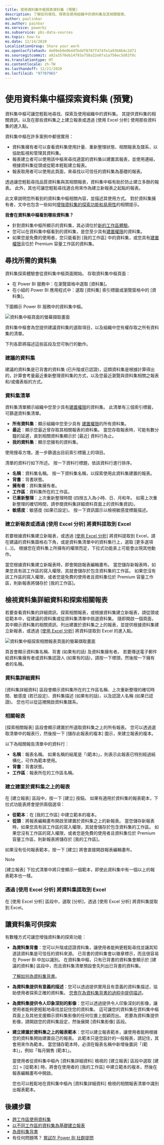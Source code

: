 ```yaml
---
title: 使用資料集中樞探索資料集 (預覽)
description: 了解如何尋找、探索及使用組織中的資料集及其相關報表。
author: paulinbar
ms.author: painbar
ms.service: powerbi
ms.subservice: pbi-data-sources
ms.topic: how-to
ms.date: 12/14/2020
LocalizationGroup: Share your work
ms.openlocfilehash: 4e09eb9e0b44fbddf8787f474fe1a93b0b4c2d71
ms.sourcegitcommit: a92a3570eb14793a758a32e8fa1a756ec5d83f8c
ms.translationtype: HT
ms.contentlocale: zh-TW
ms.lasthandoff: 12/21/2020
ms.locfileid: "97707965"
---
```

# <a name="datasets-discovery-using-the-datasets-hub-preview"></a>使用資料集中樞探索資料集 (預覽)

資料集中樞可讓您輕鬆地尋找、探索及使用組織中的資料集。 其提供資料集的相關資訊，以及在那些資料集之上建立報表或透過 [使用 Excel 分析] 使用那些資料集的進入點。

資料集中樞在許多案例中都很實用：
* 資料集擁有者可以查看資料集使用計量、重新整理狀態、相關報表及譜系，以協助監視和管理其資料集。
* 報表建立者可以使用該中樞來尋找適當的資料集以建置其報表，並使用連結，根據資料集從頭或從範本輕鬆建立報表。
* 報表取用者可以使用此頁面，來尋找以可信任的資料集為基礎的報表。

透過讓您輕鬆尋找品質資料集與其相關報表，資料集中樞有助於防止建立多餘的報表。 此外，其也可讓您輕鬆尋找適合用來作為建立新報表之起點的報表。

此文章說明您所看到的資料集中樞相關內容，並描述其使用方式。 對於資料集擁有者，文中也包含一些如何[增強資料集的探索功能和易用性](#make-your-dataset-discoverable)的相關提示。

**我會在資料集中樞看到哪些資料集？**
* 針對資料集中樞所顯示的資料集，其必須位於[新的工作區體驗](../collaborate-share/service-new-workspaces.md)。
* 您可以在資料集中樞看到的資料集，是您至少具有[建置權限](service-datasets-build-permissions.md)的資料集。
* 如果您是免費的使用者，您只能看到 [我的工作區] 中的資料集，或您具有[建置權限](service-datasets-build-permissions.md)且位於 Premium 容量工作區的資料集。

## <a name="find-the-dataset-you-need"></a>尋找所需的資料集

資料集探索體驗會從資料集中樞頁面開始。 存取資料集中樞頁面：
* 在 Power BI 服務中：在瀏覽窗格中選取 [資料集]。
* 在小組的 Power BI 應用程式中：選取 [資料集] 索引標籤或瀏覽窗格中的 [資料集]。

下圖顯示 Power BI 服務中的資料集中樞。

![資料集中樞頁面的螢幕擷取畫面](media/service-datasets-hub/datasets-hub-main-page.png)

資料集中樞會為您提供建議資料集的選取項目，以及組織中您有權存取之所有資料集的清單。

下列各節將描述這些區段及您可執行的動作。

### <a name="recommended-datasets"></a>建議的資料集

建議的資料集是已背書的資料集 (已升階或已認證)，這類資料集是根據計算得出的，計算會考量最近重新整理資料集的方式，以及您最近瀏覽與資料集相關之報表和/或儀表板的方式。

### <a name="dataset-list"></a>資料集清單

資料集清單顯示組織中您至少具有[建置權限](service-datasets-build-permissions.md)的資料集。 此清單有三個索引標籤，可篩選資料集清單。
* **所有資料集**：顯示組織中您至少具有 [建置權限](service-datasets-build-permissions.md)的所有資料集。
* **最近**：顯示您最近曾存取其相關報表的資料集。 當您存取報表時，可能有數分鐘的延遲，直到相關資料集顯示於 [最近] 資料行為止。
* **我的資料集**：顯示您擁有的資料集。 

使用搜尋方塊，進一步篩選出目前索引標籤上的項目。

清單的資料行如下所述。 按一下資料行標題，依該資料行進行排序。 
* **名稱**：資料集名稱。 按一下資料集名稱，以探索使用此資料集建置的報表。
* **背書**：背書狀態。
* **擁有者**：資料集擁有者。
* **工作區**：資料集所在的工作區。
* **已重新整理**：上次重新整理時間 (四捨五入為小時、日、月和年。 如需上次重新整理的確切時間，請參閱資料集詳細資料頁面上的資料集資訊)。
* **敏感度**：敏感度 (如果已設定)。 按一下資訊圖示以檢視敏感度標籤描述。

### <a name="create-new-reports-or-pull-data-into-excel-via-analyze-in-excel"></a>建立新報表或透過 [使用 Excel 分析] 將資料提取到 Excel

若要根據資料集建立新報表，或透過 [[使用 Excel 分析](../collaborate-share/service-analyze-in-excel.md)] 將資料提取到 Excel，請在建議的資料集圖格右下角，或是資料集清單中的資料集行上，選取 [更多選項 (...)]。 根據您在資料集上所擁有的權限而定，下拉式功能表上可能會出現其他動作。

當您根據資料集建立新報表時，即會開啟報表編輯畫布。 當您儲存新報表時，如果您具有該工作區的寫入權限，其就會儲存於包含資料集的工作區。 如果您沒有該工作區的寫入權限，或者您是免費的使用者且資料集位於 Premium 容量工作區，則新報表將儲存於 [我的工作區]。

## <a name="view-dataset-details-and-explore-related-reports"></a>檢視資料集詳細資料和探索相關報表

若要查看資料集的詳細資訊、探索相關報表，或根據資料集建立新報表，請從頭或從範本中，從建議的資料集或從資料集清單中挑選資料集。 隨即開啟一個頁面，其中顯示資料集的相關資訊、列出建置於資料集之上的報表，並提供根據資料集建立新報表，或透過 [[使用 Excel 分析](../collaborate-share/service-analyze-in-excel.md)] 將資料提取到 Excel 的進入點。

![資料集中樞探索相關報表頁面的螢幕擷取畫面](media/service-datasets-hub/datasets-hub-explore-related-reports.png)

頁首會顯示資料集名稱、背書 (如果有的話) 及資料集擁有者。 若要傳送電子郵件給資料集擁有者或資料集認證人 (如果有的話)，請按一下標頭，然後按一下擁有者的名稱。

### <a name="dataset-details"></a>資料集詳細資料

[資料集詳細資料] 區段會顯示資料集所在的工作區名稱、上次重新整理的確切時間、敏感度 (若已設定)、資料集描述 (如果有的話)，以及認證人名稱 (如果已認證)。 您也可以從這裡開啟資料集譜系。

### <a name="related-reports"></a>相關報表

[探索相關報表] 區段會顯示建置於所選取資料集之上的所有報表。 您可以透過選取清單中的報表行，然後按一下 [儲存此報表的複本] 圖示，來建立報表的複本。

以下為相關報告清單中的資料行：
* **名稱**：報表名稱。 如果名稱的結尾是「(範本)」，則表示此報表已特別經過結構化，可作為範本使用。
* **背書**：背書狀態。
* **工作區**：報表所在的工作區名稱。

### <a name="create-a-report-built-on-the-dataset"></a>建立建置於資料集之上的報表

在 [建立報表] 區段中，按一下 [建立] 按鈕。 如果有適用於資料集的報表範本，下拉式功能表將會提供兩個選項：
* **從範本**：在 [我的工作區] 中建立範本的複本。
* **從頭**：將報表編輯畫布開啟至建置於資料集之上的新報表。 當您儲存新報表時，如果您具有該工作區的寫入權限，其就會儲存於包含資料集的工作區。 如果您沒有工作區的寫入權限，或者您是免費的使用者且資料集位於 Premium 容量工作區，則新報表將儲存於 [我的工作區]。

如果沒有任何報表範本，按一下 [建立] 將會直接開啟報表編輯畫布。

>[!NOTE]
> [建立報表] 下拉式清單中將只會顯示一個範本，即使此資料集中有一個以上的報表範本也一樣。 

### <a name="pull-the-dataset-into-excel-via-analyze-in-excel"></a>透過 [使用 Excel 分析] 將資料集提取到 Excel

在 [使用 Excel 分析] 區段中，選取 [分析]，透過 [使用 Excel 分析] 將資料集提取到 Excel。

## <a name="make-your-dataset-discoverable"></a>讓資料集可供探索

有數種方式可讓您增強資料集的探索功能：
* **為資料集背書**：您可以升階或認證資料集，讓使用者能夠更輕鬆尋找並讓其知道該資料集是可信任的資料來源。 已背書的資料集會以徽章標示，而且很容易在 Power BI 中加以識別。 在資料集中樞，只有已背書的資料集會顯示於 [建議的資料集] 區段中，而且資料集清單預設會先列出已背書的資料集。

    [了解如何為資料集背書](../collaborate-share/service-endorse-content.md)。 
* **為資料集提供有意義的描述**：您可以透過提供實用且有意義的資料集描述，協助使用者探索正確的資料集。 [您會在為資料集背書的過程中提供描述](../collaborate-share/service-endorse-content.md#promote-content)。 
* **為資料集提供令人印象深刻的影像**：您可以透過提供令人印象深刻的影像，讓使用者能夠更輕鬆地尋找並記住您的資料集。 這可讓您的資料集在資料集中樞頁面上及其他支援顯示資料集影像的任何位置上脫穎而出。 若要為資料集提供影像，請開啟您的資料集設定，然後展開 [資料集影像] 區段。
* **建立建置於資料集之上的報表範本**：您可以建立報表範本，讓使用者能夠根據您的資料集開始建置自己的報表。 此範本只是您設計的一般報表，請記住，其會用來作為範本。 當您儲存範本時，必須在報表名稱中新增後置詞「(範本)」，例如「每月銷售 (範本)」。

    當使用者從資料集中樞內 [資料集詳細資料] 檢視的 [建立報表] 區段中選取 [建立] > [從範本] 時，將會在使用者的 [我的工作區] 中建立範本的複本，然後在報表編輯畫布中開啟。

    您也可以輕鬆地在資料集中樞內 [資料集詳細資料] 檢視的相關報表清單中識別出報表範本。
  
## <a name="next-steps"></a>後續步驟
* [跨工作區使用資料集](service-datasets-across-workspaces.md)
* [以不同工作區的資料集為基礎建立報表](service-datasets-discover-across-workspaces.md)
* [為資料集背書](../collaborate-share/service-endorse-content.md)
* 有任何問題嗎？ [嘗試在 Power BI 社群提問](https://community.powerbi.com/)
